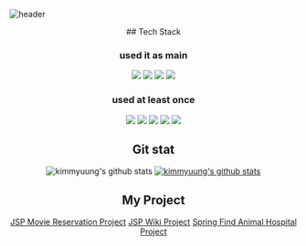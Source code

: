 

![header](https://capsule-render.vercel.app/api?type=waving&color=random&height=300&section=header&text=Kim-Myung-Ho&fontSize=90)

<div align="center">
## Tech Stack

### used it as main
<p align="center">
<img src="https://img.shields.io/badge/JAVA-007396?style=for-the-badge&logo=java&logoColor=white">
<img src="https://img.shields.io/badge/Spring-6DB33F?style=flat-square&logo=spring&logoColor=white"/>
<img src="https://img.shields.io/badge/MySQL-4479A1?style=flat-square&logo=mySQL&logoColor=white"/>
<img src="https://img.shields.io/badge/Bootstrap-7952B3?style=flat-square&logo=bootstrap&logoColor=white"/>

</p>

### used at least once
<p align="center">
  <img src="https://img.shields.io/badge/html-E34F26?style=for-the-badge&logo=Html5&logoColor=white">
  <img src="https://img.shields.io/badge/javascript-F7DF1E?style=for-the-badge&logo=javascript&logoColor=black">
  <img src="https://img.shields.io/badge/jQuery-0769AD?style=for-the-badge&logo=jQuery&logoColor=black">
  <img src="https://img.shields.io/badge/css-1572B6?style=for-the-badge&logo=css3&logoColor=white">
<img src="https://img.shields.io/badge/apache tomcat-F8DC75?style=for-the-badge&logo=apachetomcat&logoColor=white"> 
  </p>

## Git stat
![kimmyuung's github stats](https://github-readme-stats.vercel.app/api?username=kimmyuung&show_icons=true)
[![kimmyuung's github stats](https://github-readme-stats.vercel.app/api/top-langs/?username=kimmyuung&show_icons=true&hide_border=true&title_color=004386&icon_color=004386&layout=compact)](https://github.com/kimmyuung)

## My Project
<a href="https://github.com/kimmyuung/MoiveProject.git">JSP Movie Reservation Project</a>
<a href="https://github.com/kimmyuung/JSP-wiki.git"> JSP Wiki Project</a>
<a href="https://github.com/kimmyuung/springproject_animalhospital.git"> Spring Find Animal Hospital Project</a>
</div>




<!--
**kimmyuung/kimmyuung** is a ✨ _special_ ✨ repository because its `README.md` (this file) appears on your GitHub profile.

Here are some ideas to get you started:

- 🔭 I’m currently working on ...
- 🌱 I’m currently learning ...
- 👯 I’m looking to collaborate on ...
- 🤔 I’m looking for help with ...
- 💬 Ask me about ...
- 📫 How to reach me: ...
- 😄 Pronouns: ...
- ⚡ Fun fact: ...
-->
